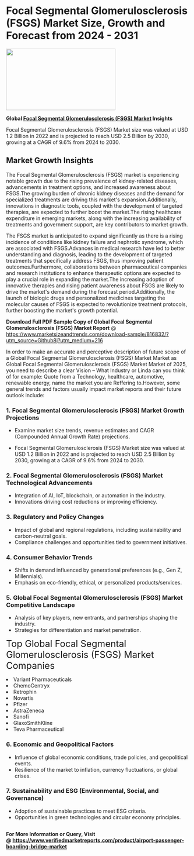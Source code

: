 <H1>Focal Segmental Glomerulosclerosis (FSGS) Market Size, Growth and Forecast from 2024 - 2031</H1><img class="aligncenter size-medium wp-image-584254" src="https://thirdeyenews.in/wp-content/uploads/2024/09/Global-Market-Research-300x168.jpeg" alt="" width="300" height="168" /><p><strong>Global&nbsp;<a href="https://www.marketsizeandtrends.com/download-sample/816832/?utm_source=Github8j?utm_medium=216">Focal Segmental Glomerulosclerosis (FSGS) Market</a> Insights</strong></p><p>Focal Segmental Glomerulosclerosis (FSGS) Market size was valued at USD 1.2 Billion in 2022 and is projected to reach USD 2.5 Billion by 2030, growing at a CAGR of 9.6% from 2024 to 2030.</p><p><h2>Market Growth Insights</h2> <p>The Focal Segmental Glomerulosclerosis (FSGS) market is experiencing notable growth due to the rising prevalence of kidney-related diseases, advancements in treatment options, and increased awareness about FSGS.The growing burden of chronic kidney diseases and the demand for specialized treatments are driving this market's expansion.Additionally, innovations in diagnostic tools, coupled with the development of targeted therapies, are expected to further boost the market.The rising healthcare expenditure in emerging markets, along with the increasing availability of treatments and government support, are key contributors to market growth.</p> <p>The FSGS market is anticipated to expand significantly as there is a rising incidence of conditions like kidney failure and nephrotic syndrome, which are associated with FSGS.Advances in medical research have led to better understanding and diagnosis, leading to the development of targeted treatments that specifically address FSGS, thus improving patient outcomes.Furthermore, collaborations between pharmaceutical companies and research institutions to enhance therapeutic options are expected to play a crucial role in expanding the market.The increasing adoption of innovative therapies and rising patient awareness about FSGS are likely to drive the market's demand during the forecast period.Additionally, the launch of biologic drugs and personalized medicines targeting the molecular causes of FSGS is expected to revolutionize treatment protocols, further boosting the market's growth potential.</p> <p><span class=""><strong>Download Full PDF Sample Copy of Global Focal Segmental Glomerulosclerosis (FSGS) Market Report</strong> @ <a href="https://www.marketsizeandtrends.com/download-sample/816832/?utm_source=Github8j?utm_medium=216" target="_blank">https://www.marketsizeandtrends.com/download-sample/816832/?utm_source=Github8j?utm_medium=216</a></span></p><p>In order to make an accurate and perceptive description of future scope of a Global&nbsp;Focal Segmental Glomerulosclerosis (FSGS) Market Market as Global&nbsp;Focal Segmental Glomerulosclerosis (FSGS) Market Market of 2025, you need to describe a clear Vision &ndash; What Industry or Linda can you think of for example: Quote from a Technology, healthcare, automotive, renewable energy, name the market you are Reffering to.However, some general trends and factors usually impact market reports and their future outlook include:</p><h3>1.&nbsp;<strong>Focal Segmental Glomerulosclerosis (FSGS) Market Growth Projections</strong></h3><ul><li>Examine market size trends, revenue estimates and CAGR (Compounded Annual Growth Rate) projections.</li><li><p>Focal Segmental Glomerulosclerosis (FSGS) Market size was valued at USD 1.2 Billion in 2022 and is projected to reach USD 2.5 Billion by 2030, growing at a CAGR of 9.6% from 2024 to 2030.</p></li></ul><h3>2.&nbsp;<strong>Focal Segmental Glomerulosclerosis (FSGS) Market Technological Advancements</strong></h3><ul><li>Integration of AI, IoT, blockchain, or automation in the industry.</li><li>Innovations driving cost reductions or improving efficiency.</li></ul><h3>3.&nbsp;<strong>Regulatory and Policy Changes</strong></h3><ul><li>Impact of global and regional regulations, including sustainability and carbon-neutral goals.</li><li>Compliance challenges and opportunities tied to government initiatives.</li></ul><h3>4.&nbsp;<strong>Consumer Behavior Trends</strong></h3><ul><li>Shifts in demand influenced by generational preferences (e.g., Gen Z, Millennials).</li><li>Emphasis on eco-friendly, ethical, or personalized products/services.</li></ul><h3>5.&nbsp;<strong>Global Focal Segmental Glomerulosclerosis (FSGS) Market Competitive Landscape</strong></h3><ul><li>Analysis of key players, new entrants, and partnerships shaping the industry.</li><li>Strategies for differentiation and market penetration.</li></ul><p data-pm-slice="1 1 []"><span style="color: inherit; font-family: inherit; font-size: 25px;">Top Global Focal Segmental Glomerulosclerosis (FSGS) Market Companies</span></p><div class="" data-test-id=""><p><li>Variant Pharmaceuticals</li><li> ChemoCentryx</li><li> Retrophin</li><li> Novartis</li><li> Pfizer</li><li> AstraZeneca</li><li> Sanofi</li><li> GlaxoSmithKline</li><li> Teva Pharmaceutical</li></p></div><h3>6.&nbsp;<strong>Economic and Geopolitical Factors</strong></h3><ul><li>Influence of global economic conditions, trade policies, and geopolitical events.</li><li>Resilience of the market to inflation, currency fluctuations, or global crises.</li></ul><h3>7.&nbsp;<strong>Sustainability and ESG (Environmental, Social, and Governance)</strong></h3><ul><li>Adoption of sustainable practices to meet ESG criteria.</li><li>Opportunities in green technologies and circular economy principles.</li></ul><h2><strong style="font-size: 14px;">For More Information or Query, Visit @&nbsp;</strong><a style="background-color: #ffffff; font-size: 14px;" href="https://www.marketsizeandtrends.com/report/focal-segmental-glomerulosclerosis-fsgs-market/" target="_blank">https://www.verifiedmarketreports.com/product/airport-passenger-boarding-bridge-market</a></h2>